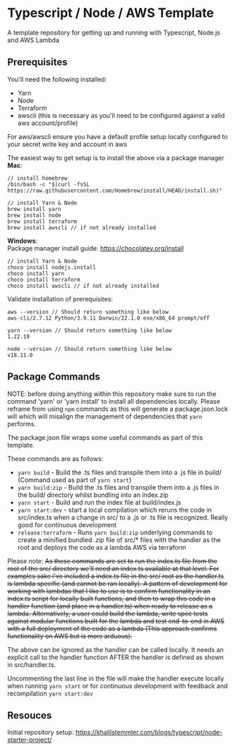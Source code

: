 # Typescript / Node / AWS Template

A template repository for getting up and running with Typescript, Node.js and AWS Lambda

## Prerequisites

You'll need the following installed:

- Yarn
- Node
- Terraform
- awscli (this is necessary as you'll need to be configured against a valid aws account/profile)

For aws/awscli ensure you have a default profile setup locally configured to your secret write key and account in aws

The easiest way to get setup is to install the above via a package manager  
**Mac**:

```
// install homebrew
/bin/bash -c "$(curl -fsSL https://raw.githubusercontent.com/Homebrew/install/HEAD/install.sh)"

// install Yarn & Node
brew install yarn
brew install node
brew install terraform
brew install awscli // if not already installed
```

**Windows**:  
Package manager install guide: https://chocolatey.org/install

```
// install Yarn & Node
choco install nodejs.install
choco install yarn
choco install terraform
choco install awscli // if not already installed
```

Validate installation of prerequisites:

```
aws --version // Should return something like below
aws-cli/2.7.12 Python/3.9.11 Darwin/22.1.0 exe/x86_64 prompt/off

yarn --version // Should return something like below
1.22.19

node --version // Should return something like below
v18.11.0
```

## Package Commands

NOTE: before doing anything within this repository make sure to run the command 'yarn' or 'yarn install' to install all dependencies locally. Please reframe from using `npm` commands as this will generate a package.json.lock will which will misalign the management of dependencies that `yarn` performs.

The package.json file wraps some useful commands as part of this template.

These commands are as follows:

- `yarn build` - Build the .ts files and transpile them into a .js file in build/ (Command used as part of `yarn start`)
- `yarn build:zip` - Build the .ts files and transpile them into a .js files in the build/ directory whilst bundling into an index.zip
- `yarn start` - Build and run the index file at build/index.js
- `yarn start:dev` - start a local compilation which reruns the code in src/index.ts when a change in src/ to a .js or .ts file is recognized. Really good for continuous development
- `release:terraform` - Runs `yarn build:zip` underlying commands to create a minified bundled .zip file of src/\* files with the handler as the root and deploys the code as a lambda AWS via terraform

Please note:
~~As these commands are set to run the index.ts file from the root of the src/ directory we'll need an index.ts available at that level. For examples sake i've included a index.ts file in the src/ root as the handler.ts is lambda specific (and cannot be ran locally). A pattern of development for working with lambdas that I like to use is to confirm functionality in an index.ts script for locally built functions, and then to wrap this code in a handler function (and place in a handler.ts) when ready to release as a lambda. Alternatively, a user could build the lambda, write spec tests against modular functions built for the lambda and test end-to-end in AWS with a full deployment of the code as a lambda (This approach confirms functionality on AWS but is more arduous).~~

The above can be ignored as the handler can be called locally. It needs an explicit call to the handler function AFTER the handler is defined as shown in src/handler.ts.

Uncommenting the last line in the file will make the handler execute locally when running `yarn start` or for continuous development with feedback and recompilation `yarn start:dev`

## Resouces

Initial repository setup: https://khalilstemmler.com/blogs/typescript/node-starter-project/
